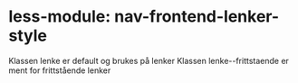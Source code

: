 # less-module: nav-frontend-lenker-style

Klassen lenke er default og brukes på lenker
Klassen lenke--frittstaende er ment for frittstående lenker
